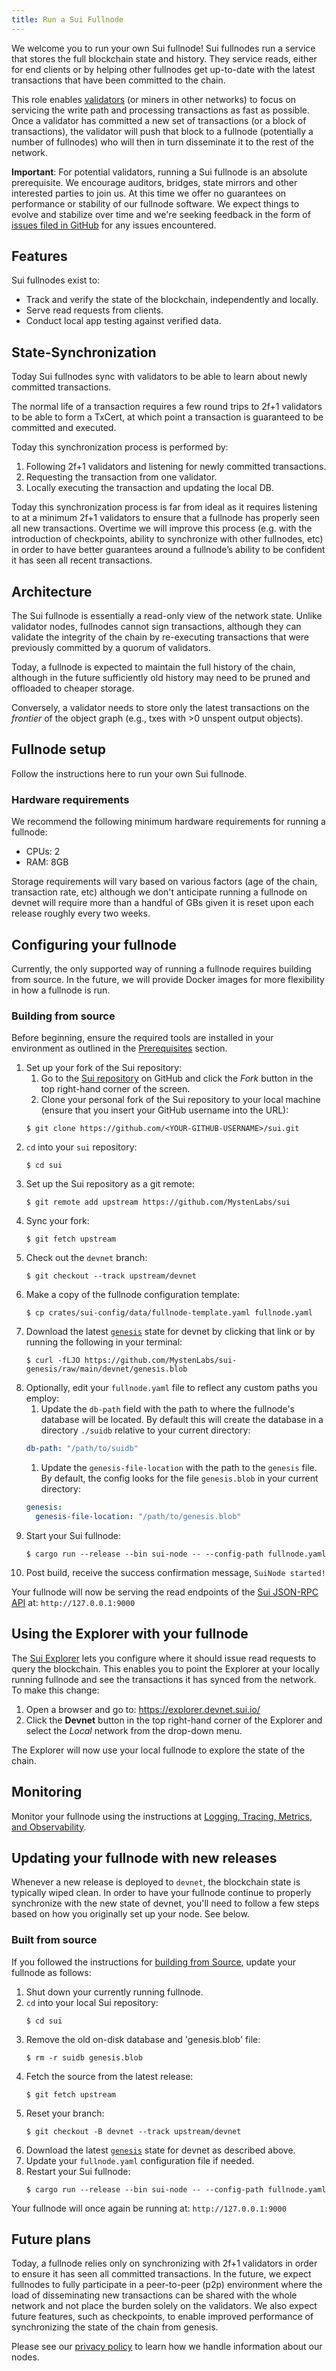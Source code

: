 ```yaml
---
title: Run a Sui Fullnode
---
```


We welcome you to run your own Sui fullnode! Sui fullnodes run a service that
stores the full blockchain state and history. They service reads, either for
end clients or by helping other fullnodes get up-to-date with the latest
transactions that have been committed to the chain.

This role enables
[validators](https://docs.sui.io/learn/architecture/validators) (or miners in
other networks) to focus on servicing the write path and processing
transactions as fast as possible. Once a validator has committed a new set of
transactions (or a block of transactions), the validator will push that block
to a fullnode (potentially a number of fullnodes) who will then in turn
disseminate it to the rest of the network.

**Important**: For potential validators, running a Sui fullnode is an absolute
prerequisite. We encourage auditors, bridges, state mirrors and other
interested parties to join us. At this time we offer no guarantees on performance or
stability of our fullnode software. We expect things to evolve and stabilize
over time and we're seeking feedback in the form of [issues filed in
GitHub](https://github.com/MystenLabs/sui/issues/new/choose) for any issues
encountered.

## Features

Sui fullnodes exist to:

* Track and verify the state of the blockchain, independently and locally.
* Serve read requests from clients.
* Conduct local app testing against verified data.

## State-Synchronization

Today Sui fullnodes sync with validators to be able to learn about newly committed transactions.

The normal life of a transaction requires a few round trips to 2f+1 validators
to be able to form a TxCert, at which point a transaction is guaranteed to be
committed and executed.

Today this synchronization process is performed by:

1. Following 2f+1 validators and listening for newly committed transactions.
2. Requesting the transaction from one validator.
3. Locally executing the transaction and updating the local DB.

Today this synchronization process is far from ideal as it requires listening
to at a minimum 2f+1 validators to ensure that a fullnode has properly seen all
new transactions. Overtime we will improve this process (e.g. with the
introduction of checkpoints, ability to synchronize with other fullnodes,
etc) in order to have better guarantees around a fullnode’s ability to be
confident it has seen all recent transactions.

## Architecture

The Sui fullnode is essentially a read-only view of the network state. Unlike
validator nodes, fullnodes cannot sign transactions, although they can validate
the integrity of the chain by re-executing transactions that were previously
committed by a quorum of validators.

Today, a fullnode is expected to maintain the full history of the chain,
although in the future sufficiently old history may need to be pruned and
offloaded to cheaper storage.

Conversely, a validator needs to store only the latest transactions on the
*frontier* of the object graph (e.g., txes with >0 unspent output objects).

## Fullnode setup

Follow the instructions here to run your own Sui fullnode.

### Hardware requirements

We recommend the following minimum hardware requirements for running a fullnode:

* CPUs: 2
* RAM: 8GB

Storage requirements will vary based on various factors (age of the chain,
transaction rate, etc) although we don't anticipate running a fullnode on
devnet will require more than a handful of GBs given it is reset upon each
release roughly every two weeks.

## Configuring your fullnode

Currently, the only supported way of running a fullnode requires building from
source. In the future, we will provide Docker images for more flexibility
in how a fullnode is run.

### Building from source

Before beginning, ensure the required tools are installed
   in your environment as outlined in the
   [Prerequisites](../build/install#prerequisites) section.

1. Set up your fork of the Sui repository:
    1. Go to the [Sui repository](https://github.com/MystenLabs/sui) on GitHub
      and click the *Fork* button in the top right-hand corner of the screen.
    1. Clone your personal fork of the Sui repository to your local machine
      (ensure that you insert your GitHub username into the URL):
    ```shell
    $ git clone https://github.com/<YOUR-GITHUB-USERNAME>/sui.git
    ```
1. `cd` into your `sui` repository:
    ```shell
    $ cd sui
    ```
1. Set up the Sui repository as a git remote:
    ```shell
    $ git remote add upstream https://github.com/MystenLabs/sui
    ```
1. Sync your fork:
    ```shell
    $ git fetch upstream
    ```
1. Check out the `devnet` branch:
    ```shell
    $ git checkout --track upstream/devnet
    ```
1. Make a copy of the fullnode configuration template:
   ```shell
   $ cp crates/sui-config/data/fullnode-template.yaml fullnode.yaml
   ```
1. Download the latest
   [`genesis`](https://github.com/MystenLabs/sui-genesis/raw/main/devnet/genesis.blob)
   state for devnet by clicking that link or by running the following in your
   terminal:
    ```shell
    $ curl -fLJO https://github.com/MystenLabs/sui-genesis/raw/main/devnet/genesis.blob
    ```
1. Optionally, edit your `fullnode.yaml` file to reflect any custom paths you employ:
    1. Update the `db-path` field with the path to where the fullnode's database
      will be located. By default this will create the database in a directory
      `./suidb` relative to your current directory:
    ```yaml
    db-path: "/path/to/suidb"
    ```
    1. Update the `genesis-file-location` with the path to the `genesis` file.
      By default, the config looks for the file `genesis.blob` in your
      current directory:
    ```yaml
    genesis:
      genesis-file-location: "/path/to/genesis.blob"
    ```
1. Start your Sui fullnode:
    ```shell
    $ cargo run --release --bin sui-node -- --config-path fullnode.yaml
    ```
1. Post build, receive the success confirmation message, `SuiNode started!`

Your fullnode will now be serving the read endpoints of the [Sui JSON-RPC
API](../build/json-rpc.md#sui-json-rpc-api) at:
`http://127.0.0.1:9000`

## Using the Explorer with your fullnode

The [Sui Explorer](https://explorer.devnet.sui.io/) lets you configure where
it should issue read requests to query the blockchain. This enables you to
point the Explorer at your locally running fullnode and see the
transactions it has synced from the network. To make this change:

1. Open a browser and go to: https://explorer.devnet.sui.io/
2. Click the **Devnet** button in the top right-hand corner of the Explorer and select
   the *Local* network from the drop-down menu.

The Explorer will now use your local fullnode to explore the state of the chain.

## Monitoring

Monitor your fullnode using the instructions at [Logging, Tracing, Metrics, and
Observability](https://docs.sui.io/contribute/observability).

## Updating your fullnode with new releases

Whenever a new release is deployed to `devnet`, the blockchain state is
typically wiped clean. In order to have your fullnode continue to properly
synchronize with the new state of devnet, you'll need to follow a few steps
based on how you originally set up your node. See below.

### Built from source

If you followed the instructions for [building from
Source](#building-from-source), update your fullnode as follows:

1. Shut down your currently running fullnode.
1. `cd` into your local Sui repository:
    ```shell
    $ cd sui
    ```
1. Remove the old on-disk database and 'genesis.blob' file:
    ```shell
    $ rm -r suidb genesis.blob
    ```
1. Fetch the source from the latest release:
    ```shell
    $ git fetch upstream
    ```
1. Reset your branch:
    ```shell
    $ git checkout -B devnet --track upstream/devnet
    ```
1. Download the latest
   [`genesis`](https://github.com/MystenLabs/sui-genesis/raw/main/devnet/genesis.blob)
   state for devnet as described above.
1. Update your `fullnode.yaml` configuration file if needed.
1. Restart your Sui fullnode:
    ```shell
    $ cargo run --release --bin sui-node -- --config-path fullnode.yaml
    ```
Your fullnode will once again be running at:
`http://127.0.0.1:9000`

## Future plans

Today, a fullnode relies only on synchronizing with 2f+1 validators in order to
ensure it has seen all committed transactions. In the future, we expect
fullnodes to fully participate in a peer-to-peer (p2p) environment where the
load of disseminating new transactions can be shared with the whole network and
not place the burden solely on the validators. We also expect future
features, such as checkpoints, to enable improved performance of synchronizing the
state of the chain from genesis.

Please see our [privacy policy](https://sui.io/policy/) to learn how we handle
information about our nodes.

